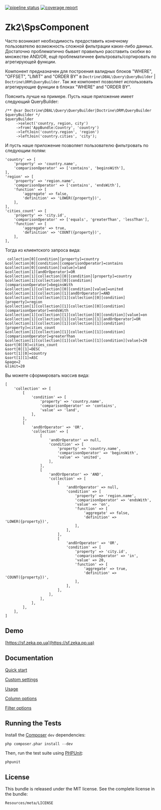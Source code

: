 [![pipeline status](https://gitlab.zeka.guru/root/sps-component/badges/master/pipeline.svg)](https://gitlab.zeka.guru/root/sps-component/commits/master)
[![coverage report](https://gitlab.zeka.guru/root/sps-component/badges/master/coverage.svg)](https://gitlab.zeka.guru/root/sps-component/commits/master)

Zk2\SpsComponent
============


Часто возникает необходимость предоставить конечному пользователю возможность сложной
фильтрации каких-либо данных. Достаточно проблематично бывает правильно расставить скобки во множестве AND/OR,
ещё проблематичнее фильтровать/сортировать по агрегирующей функции.

Компонент предназначен для построения валидных блоков "WHERE", "OFFSET", "LIMIT" and "ORDER BY"
в `Doctrine\DBAL\Query\QueryBuilder` | `Doctrine\ORM\QueryBuilder`.
Так же компонент позволяет использовать агрегирующие функции в блоках "WHERE" and "ORDER BY".

Пояснить лучше на примере. Пусть наше приложение имеет следующий QueryBuilder:

    /** @var Doctrine\DBAL\Query\QueryBuilder|Doctrine\ORM\QueryBuilder $queryBuilder */
    $queryBuilder
         ->select('country, region, city')
         ->from('AppBundle:Country', 'country')
         ->leftJoin('country.region', 'region')
         ->leftJoin('country.cities', 'city');

И пусть наше приложение позволяет пользователю фильтровать по следующим полям:

    'country' => [
        'property' => 'country.name',
        'comparisonOperator' => ['contains', 'beginsWith'],
    ],
    'region' => [
        'property' => 'region.name',
        'comparisonOperator' => ['contains', 'endsWith'],
        'function' => [
            'aggregate' => false,
            'definition' => 'LOWER({property})',
        ],
    ],
    'cities_count' => [
        'property' => 'city.id',
        'comparisonOperator' => ['equals', 'greaterThan', 'lessThan'],
        'function' => [
            'aggregate' => true,
            'definition' => 'COUNT({property})',
        ],
    ],

Тогда из клиентского запроса вида:

     collection[0][condition][property]=country
    &collection[0][condition][comparisonOperator]=contains
    &collection[0][condition][value]=land
    &collection[1][andOrOperator]=OR
    &collection[1][collection][0][condition][property]=country
    &collection[1][collection][0][condition][comparisonOperator]=beginsWith
    &collection[1][collection][0][condition][value]=united
    &collection[1][collection][1][andOrOperator]=AND
    &collection[1][collection][1][collection][0][condition][property]=region
    &collection[1][collection][1][collection][0][condition][comparisonOperator]=endsWith
    &collection[1][collection][1][collection][0][condition][value]=on
    &collection[1][collection][1][collection][1][andOrOperator]=OR
    &collection[1][collection][1][collection][1][condition][property]=cities_count
    &collection[1][collection][1][collection][1][condition][comparisonOperator]=greaterThan
    &collection[1][collection][1][collection][1][condition][value]=20
    &sort[0][0]=cities_count
    &sort[0][1]=DESC
    &sort[1][0]=country
    &sort[1][1]=ASC
    &page=2
    &limit=20
    
Вы можете сформировать массив вида:

    [
        'collection' => [
            [
                'condition' => [
                    'property' => 'country.name',
                    'comparisonOperator' => 'contains',
                    'value' => 'land',
                ],
            ],
            [
                'andOrOperator' => 'OR',
                'collection' => [
                    [
                        'andOrOperator' => null,
                        'condition' => [
                            'property' => 'country.name',
                            'comparisonOperator' => 'beginsWith',
                            'value' => 'united',
                        ],
                    ],
                    [
                        'andOrOperator' => 'AND',
                        'collection' => [
                            [
                                'andOrOperator' => null,
                                'condition' => [
                                    'property' => 'region.name',
                                    'comparisonOperator' => 'endsWith',
                                    'value' => 'on',
                                    'function' => [
                                        'aggregate' => false,
                                        'definition' => 'LOWER({property})',
                                    ],
                                ],
                            ],
                            [
                                'andOrOperator' => 'OR',
                                'condition' => [
                                    'property' => 'city.id',
                                    'comparisonOperator' => 'in',
                                    'value' => 20,
                                    'function' => [
                                        'aggregate' => true,
                                        'definition' => 'COUNT({property})',
                                    ],
                                ],
                            ],
                        ],
                    ],
                ],
            ],
        ],
    ]

Demo
----
[https://sf.zeka.pp.ua](https://sf.zeka.pp.ua)

Documentation
-------------

[Quick start](https://github.com/zk2/SPSBundle/blob/dev/Resources/doc/index.rst)

[Custom settings](https://github.com/zk2/SPSBundle/blob/dev/Resources/doc/settings.rst)

[Usage](https://github.com/zk2/SPSBundle/blob/dev/Resources/doc/usage.rst)

[Column options](https://github.com/zk2/SPSBundle/blob/dev/Resources/doc/column_options.rst)

[Filter options](https://github.com/zk2/SPSBundle/blob/dev/Resources/doc/filter_options.rst)

Running the Tests
-----------------

Install the [Composer](http://getcomposer.org/) `dev` dependencies:

    php composer.phar install --dev

Then, run the test suite using
[PHPUnit](https://github.com/sebastianbergmann/phpunit/):

    phpunit

License
-------

This bundle is released under the MIT license. See the complete license in the bundle:

    Resources/meta/LICENSE
    

